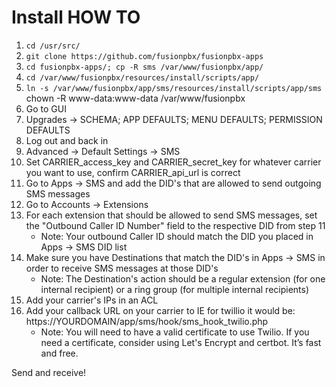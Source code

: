 # Install HOW TO
1. ```cd /usr/src/```
2. ```git clone https://github.com/fusionpbx/fusionpbx-apps```
3. ```cd fusionpbx-apps/; cp -R sms /var/www/fusionpbx/app/```
4. ```cd /var/www/fusionpbx/resources/install/scripts/app/```
5. ```ln -s /var/www/fusionpbx/app/sms/resources/install/scripts/app/sms```
  chown -R www-data:www-data /var/www/fusionpbx
6. Go to GUI
7. Upgrades -> SCHEMA; APP DEFAULTS; MENU DEFAULTS; PERMISSION DEFAULTS
8. Log out and back in
9. Advanced -> Default Settings -> SMS
10. Set CARRIER_access_key and CARRIER_secret_key for whatever carrier you want to use, confirm CARRIER_api_url is correct
11. Go to Apps -> SMS and add the DID's that are allowed to send outgoing SMS messages
12. Go to Accounts -> Extensions
13. For each extension that should be allowed to send SMS messages, set the "Outbound Caller ID Number" field to the respective DID from step 11
    - Note: Your outbound Caller ID should match the DID you placed in Apps -> SMS DID list
14. Make sure you have Destinations that match the DID's in Apps -> SMS in order to receive SMS messages at those DID's
    - Note: The Destination's action should be a regular extension (for one internal recipient) or a ring group (for multiple internal recipients)
15. Add your carrier's IPs in an ACL
16. Add your callback URL on your carrier to IE for twillio it would be: https://YOURDOMAIN/app/sms/hook/sms_hook_twilio.php
    - Note: You will need to have a valid certificate to use Twilio. If you need a certificate, consider using Let's Encrypt and certbot. It’s fast and free. 

Send and receive!
